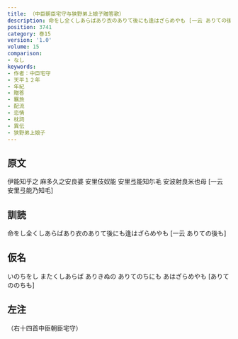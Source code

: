 ```yaml
---
title: （中臣朝臣宅守与狭野弟上娘子贈答歌）
description: 命をし全くしあらばあり衣のありて後にも逢はざらめやも [一云 ありての後も]
position: 3741
category: 巻15
version: '1.0'
volume: 15
comparison:
- なし
keywords:
- 作者：中臣宅守
- 天平１２年
- 年紀
- 贈答
- 羈旅
- 配流
- 恋情
- 枕詞
- 異伝
- 狭野弟上娘子
---
```


## 原文

伊能知乎之 麻多久之安良婆 安里伎奴能 安里弖能知尓毛 安波射良米也母 [一云 安里弖能乃知毛]

## 訓読

命をし全くしあらばあり衣のありて後にも逢はざらめやも [一云 ありての後も]

## 仮名

いのちをし またくしあらば ありきぬの ありてのちにも あはざらめやも [ありてののちも]

## 左注

（右十四首中臣朝臣宅守）
